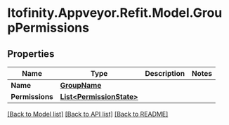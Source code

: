# Itofinity.Appveyor.Refit.Model.GroupPermissions
## Properties

Name | Type | Description | Notes
------------ | ------------- | ------------- | -------------
**Name** | [**GroupName**](GroupName.md) |  | 
**Permissions** | [**List&lt;PermissionState&gt;**](PermissionState.md) |  | 

[[Back to Model list]](../README.md#documentation-for-models) [[Back to API list]](../README.md#documentation-for-api-endpoints) [[Back to README]](../README.md)

